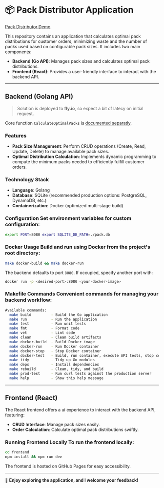 # 📦 Pack Distributor Application

[Pack Distributor Demo](https://cvele.github.io/reptask/) 

This repository contains an application that calculates optimal pack distributions for customer orders, minimizing waste and the number of packs used based on configurable pack sizes. It includes two main components: 

- **Backend (Go API)**: Manages pack sizes and calculates optimal pack distributions. 
- **Frontend (React)**: Provides a user-friendly interface to interact with the backend API. 

--- 

## Backend (Golang API) 

> Solution is deployed to **fly.io**, so expect a bit of latecy on initial request.

Core function `CalculateOptimalPacks` is [documented separatly](internal/pack/README.md).

### Features 

- **Pack Size Management**: Perform CRUD operations (Create, Read, Update, Delete) to manage available pack sizes. 
- **Optimal Distribution Calculation**: Implements dynamic programming to compute the minimum packs needed to efficiently fulfill customer orders. 

### Technology Stack 

- **Language**: Golang 
- **Database**: SQLite (recommended production options: PostgreSQL, DynamoDB, etc.) 
- **Containerization**: Docker (optimized multi-stage build) 

### Configuration Set environment variables for custom configuration: 

```bash 
export PORT=8080 export SQLITE_DB_PATH=./pack.db
``` 

### Docker Usage Build and run using Docker from the project's root directory: 

```bash 
make docker-build && make docker-run
``` 

The backend defaults to port `8080`. If occupied, specify another port with: 

```bash 
docker run -p <desired-port>:8080 <your-docker-image>
``` 

### Makefile Commands Convenient commands for managing your backend workflow:

```bash 
Available commands:
  make build         - Build the Go application
  make run           - Run the application
  make test          - Run unit tests
  make fmt           - Format code
  make vet           - Lint code
  make clean         - Clean build artifacts
  make docker-build  - Build Docker image
  make docker-run    - Run Docker container
  make docker-stop   - Stop Docker container
  make docker-test   - Build, run container, execute API tests, stop container
  make tidy          - Tidy up Go modules
  make deps          - Install dependencies
  make rebuild       - Clean, tidy, and build
  make prod-test     - Run curl tests against the production server
  make help          - Show this help message
``` 

---

## Frontend (React) 

The React frontend offers a ui experience to interact with the backend API, featuring: 
- **CRUD Interface**: Manage pack sizes easily. 
- **Order Calculation**: Calculate optimal pack distributions swiftly. 

### Running Frontend Locally To run the frontend locally: 

```bash 
cd frontend 
npm install && npm run dev
``` 

The frontend is hosted on GitHub Pages for easy accessibility. 

--- 

🎉 **Enjoy exploring the application, and I welcome your feedback!** 